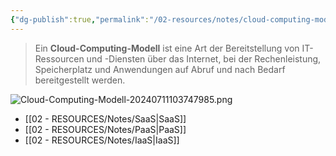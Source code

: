 ```yaml
---
{"dg-publish":true,"permalink":"/02-resources/notes/cloud-computing-modell/","tags":["informatik/virtualisierung","tools"],"noteIcon":"","updated":"2025-10-29T12:59:04.547+01:00"}
---
```


>Ein **Cloud-Computing-Modell** ist eine Art der Bereitstellung von IT-Ressourcen und -Diensten über das Internet, bei der Rechenleistung, Speicherplatz und Anwendungen auf Abruf und nach Bedarf bereitgestellt werden.

![Cloud-Computing-Modell-20240711103747985.png](/img/user/02%20-%20RESOURCES/Files/IMG/Cloud-Computing-Modell-20240711103747985.png)

- [[02 - RESOURCES/Notes/SaaS\|SaaS]]
- [[02 - RESOURCES/Notes/PaaS\|PaaS]]
- [[02 - RESOURCES/Notes/IaaS\|IaaS]]